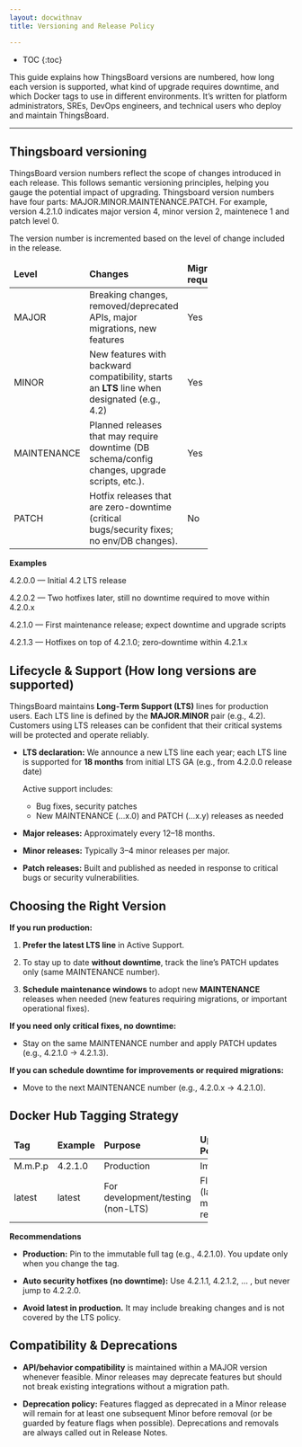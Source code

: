 ```yaml
---
layout: docwithnav
title: Versioning and Release Policy

---
```


* TOC
{:toc}

This guide explains how ThingsBoard versions are numbered, how long each version is supported, what kind of upgrade requires downtime, and which Docker tags to use in different environments. 
It’s written for platform administrators, SREs, DevOps engineers, and technical users who deploy and maintain ThingsBoard.

---
## Thingsboard versioning
ThingsBoard version numbers reflect the scope of changes introduced in each release. This follows semantic versioning principles, helping you gauge the potential impact of upgrading.
Thingsboard version numbers have four parts: <span class="code-light">MAJOR.MINOR.MAINTENANCE.PATCH</span>. For example, version <span class="code-light">4.2.1.0</span> indicates major version 4, minor version 2, maintenece 1 and patch level 0.

The version number is incremented based on the level of change included in the release.

<table style="width:70%">
  <thead>
    <tr>
      <td style="width: 20%"><b>Level</b></td>
      <td style="width: 60%"><b>Changes</b></td>
      <td style="width: 20%"><b>Migration required</b></td>
    </tr>
  </thead>
  <tbody>
    <tr>
      <td>MAJOR</td>
      <td>Breaking changes, removed/deprecated APIs, major migrations, new features</td>
      <td>Yes</td>
    </tr>
    <tr>
      <td>MINOR</td>
      <td>New features with backward compatibility, starts an <b>LTS</b> line when designated (e.g., 4.2)</td>
      <td>Yes</td>
    </tr>
    <tr>
      <td>MAINTENANCE</td>
      <td>Planned releases that may require downtime (DB schema/config changes, upgrade scripts, etc.).</td>
      <td>Yes</td>
    </tr>
    <tr>
      <td>PATCH</td>
      <td>Hotfix releases that are zero-downtime (critical bugs/security fixes; no env/DB changes).</td>
      <td>No</td>
    </tr>
  </tbody>
</table>

**Examples**

<span class="code-light">4.2.0.0</span> — Initial 4.2 LTS release

<span class="code-light">4.2.0.2</span> — Two hotfixes later, still no downtime required to move within <span class="code-light">4.2.0.x</span>

<span class="code-light">4.2.1.0</span> — First maintenance release; expect downtime and upgrade scripts

<span class="code-light">4.2.1.3</span> — Hotfixes on top of <span class="code-light">4.2.1.0</span>; zero‑downtime within <span class="code-light">4.2.1.x</span>


## Lifecycle & Support (How long versions are supported)

ThingsBoard maintains **Long‑Term Support (LTS)** lines for production users. Each LTS line is defined by the **MAJOR.MINOR** pair (e.g., 4.2).
Customers using LTS releases can be confident that their critical systems will be protected and operate reliably.

* **LTS declaration:** We announce a new LTS line each year; each LTS line is supported for **18 months** from initial LTS GA (e.g., from <span class="code-light">4.2.0.0</span> release date)
  
  Active support includes:
    - Bug fixes, security patches
    - New MAINTENANCE (…x.0) and PATCH (…x.y) releases as needed

* **Major releases:** Approximately every 12–18 months.

* **Minor releases:** Typically 3–4 minor releases per major.

* **Patch releases:** Built and published as needed in response to critical bugs or security vulnerabilities.

## Choosing the Right Version

**If you run production:**

1. **Prefer the latest LTS line** in Active Support.

2. To stay up to date **without downtime**, track the line’s PATCH updates only (same MAINTENANCE number).

3. **Schedule maintenance windows** to adopt new **MAINTENANCE** releases when needed (new features requiring migrations, or important operational fixes).

**If you need only critical fixes, no downtime:**

 - Stay on the same MAINTENANCE number and apply PATCH updates (e.g., <span class="code-light">4.2.1.0</span> → <span class="code-light">4.2.1.3</span>).

**If you can schedule downtime for improvements or required migrations:**

 - Move to the next MAINTENANCE number (e.g., <span class="code-light">4.2.0.x</span> → <span class="code-light">4.2.1.0</span>).

## Docker Hub Tagging Strategy

<table style="width:70%">
  <thead>
    <tr>
      <td style="width: 20%"><b>Tag</b></td>
      <td style="width: 20%"><b>Example</b></td>
      <td style="width: 30%"><b>Purpose</b></td>
      <td style="width: 30%"><b>Update Policy</b></td>
    </tr>
  </thead>
  <tbody>
    <tr>
      <td>M.m.P.p</td>
      <td>4.2.1.0</td>
      <td>Production</td>
      <td>Immutable</td>
    </tr>
    <tr>
      <td>latest</td>
      <td>latest</td>
      <td>For development/testing (non-LTS)</td>
      <td>Floating (latest master release)</td>
    </tr>
  </tbody>
</table>

**Recommendations**

 - **Production:** Pin to the immutable full tag (e.g., 4.2.1.0). You update only when you change the tag.

 - **Auto security hotfixes (no downtime):** Use 4.2.1.1, 4.2.1.2, … , but never jump to 4.2.2.0.

 - **Avoid latest in production.** It may include breaking changes and is not covered by the LTS policy.

## Compatibility & Deprecations

 - **API/behavior compatibility** is maintained within a MAJOR version whenever feasible. Minor releases may deprecate features but should not break existing integrations without a migration path.

 - **Deprecation policy:** Features flagged as deprecated in a Minor release will remain for at least one subsequent Minor before removal (or be guarded by feature flags when possible). Deprecations and removals are always called out in Release Notes.